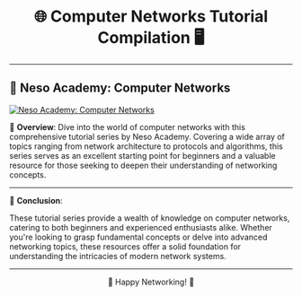 <div align="center">

# 🌐 Computer Networks Tutorial Compilation 🖥️

</div>

---

## 🎥 Neso Academy: Computer Networks

[![Neso Academy: Computer Networks](https://img.youtube.com/vi/VIDEO_ID_HERE/0.jpg)](https://www.youtube.com/playlist?list=PLBlnK6fEyqRgMCUAG0XRw78UA8qnv6jEx)

📝 **Overview**: Dive into the world of computer networks with this comprehensive tutorial series by Neso Academy. Covering a wide array of topics ranging from network architecture to protocols and algorithms, this series serves as an excellent starting point for beginners and a valuable resource for those seeking to deepen their understanding of networking concepts.

---

📘 **Conclusion**:

These tutorial series provide a wealth of knowledge on computer networks, catering to both beginners and experienced enthusiasts alike. Whether you're looking to grasp fundamental concepts or delve into advanced networking topics, these resources offer a solid foundation for understanding the intricacies of modern network systems.

---

<div align="center">

🚀 Happy Networking! 🌟

</div>
